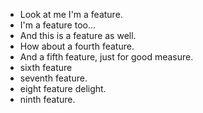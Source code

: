 - Look at me I'm a feature.
- I'm a feature too...
- And this is a feature as well.
- How about a fourth feature.
- And a fifth feature, just for good measure.
- sixth feature
- seventh feature.
- eight feature delight.
- ninth feature.

